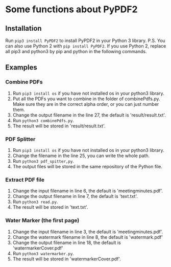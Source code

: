 # Some functions about PyPDF2

## Installation
Run `pip3 install PyPDF2` to install PyPDF2 in your Python 3 library.
P.S. You can also use Python 2 with `pip install PyPDF2`. If you use Python 2, replace all pip3 and python3 by pip and python in the following commands.

## Examples
### Combine PDFs
1. Run `pip3 install os` if you have not installed os in your python3 library.
2. Put all the PDFs you want to combine in the folder of combinePdfs.py. Make sure they are in the correct alpha order, or you can just number them.
3. Change the output filename in the line 27, the default is 'result/result.txt'.
4. Run `python3 combinePdfs.py`.
5. The result will be stored in 'result/result.txt'.

### PDF Splitter
1. Run `pip3 install os` if you have not installed os in your python3 library.
2. Change the filename in the line 25, you can write the whole path.
3. Run `python3 pdf_spitter,py`.
4. The output files will be stored in the same repository of the Python file.

### Extract PDF file
1. Change the input filename in line 6, the default is 'meetingminutes.pdf'.
2. Change the output filename in line 7, the default is 'text.txt'.
3. Run `python3 read.py`.
4. The result will be stored in 'text.txt'.

### Water Marker (the first page)
1. Change the input filename in line 3, the default is 'meetingminutes.pdf'.
2. Change the watermark filename in line 8, the default is 'watermark.pdf'
3. Change the output filename in line 18, the default is 'watermarkerCover.pdf'
4. Run `python3 watermarker.py`.
5. The result will be stored in 'watermarkerCover.pdf'.
